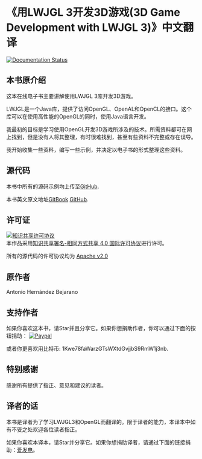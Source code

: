 # 《用LWJGL 3开发3D游戏(3D Game Development with LWJGL 3)》中文翻译
[![Documentation Status](https://readthedocs.org/projects/lwjglbook-cn-translation/badge/?version=latest)](http://lwjglbook-cn-translation.readthedocs.io/zh_CN/latest/?badge=latest)
## 本书原介绍
这本在线电子书主要讲解使用LWJGL 3库开发3D游戏。

LWJGL是一个Java库，提供了访问OpenGL、OpenAL和OpenCL的接口。这个库可以在使用高性能的OpenGL的同时，使用Java语言开发。

我最初的目标是学习使用OpenGL开发3D游戏所涉及的技术。所需资料都可在网上找到，但是没有人将其整理，有时很难找到，甚至有些资料不完整或存在误导。

我开始收集一些资料，编写一些示例，并决定以电子书的形式整理这些资料。

## 源代码

本书中所有的源码示例均上传至[GitHub](https://github.com/lwjglgamedev/lwjglbook).

本书英文原文地址[GitBook](https://legacy.gitbook.com/book/lwjglgamedev/3d-game-development-with-lwjgl/details) [GitHub](https://github.com/lwjglgamedev/lwjglbook-bookcontents).

## 许可证

<a rel="license" href="http://creativecommons.org/licenses/by-sa/4.0/"><img alt="知识共享许可协议" style="border-width:0" src="https://i.creativecommons.org/l/by-sa/4.0/88x31.png" /></a><br />本作品采用<a rel="license" href="http://creativecommons.org/licenses/by-sa/4.0/">知识共享署名-相同方式共享 4.0 国际许可协议</a>进行许可。

所有的源代码的许可协议均为 [Apache v2.0](https://www.apache.org/licenses/LICENSE-2.0 "Apache v2.0")

## 原作者
Antonio Hernández Bejarano

## 支持作者
如果你喜欢这本书，请Star并且分享它。如果你想捐助作者，你可以通过下面的按钮捐助：
[![Paypal](https://www.paypalobjects.com/en_US/i/btn/btn_donate_LG.gif)](https://www.paypal.com/cgi-bin/webscr?cmd=_s-xclick&hosted_button_id=5MH9AA9TPQQBN)

或者你更喜欢用比特币: 1Kwe78faWarzGTsWXtdGvjjbS9RmW1j3nb.

## 特别感谢
感谢所有提供了指正、意见和建议的读者。

## 译者的话
本书是译者为了学习LWJGL3和OpenGL而翻译的。限于译者的能力，本译本中如有不妥之处欢迎各位读者指正。

如果你喜欢本译本，请Star并分享它。如果你想捐助译者，请通过下面的链接捐助：[爱发电](https://afdian.net/@mouse)。
